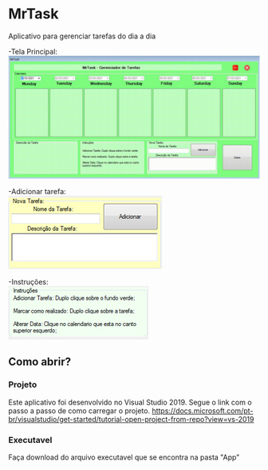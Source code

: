 # MrTask
Aplicativo para gerenciar tarefas do dia a dia

-Tela Principal:<br>
![telaprincipal](https://github.com/Christian-Samuel/MrTask/blob/master/Imagens/Tela.GIF?raw=true)

-Adicionar tarefa:<br>
![cardtask](https://github.com/Christian-Samuel/MrTask/blob/master/Imagens/addtask.PNG?raw=true)

-Instruções:<br>
![instrucoes](https://github.com/Christian-Samuel/MrTask/blob/master/Imagens/Instrucoes.PNG?raw=true)


## Como abrir?
### Projeto
Este aplicativo foi desenvolvido no Visual Studio 2019.
Segue o link com o passo a passo de como carregar o projeto.
https://docs.microsoft.com/pt-br/visualstudio/get-started/tutorial-open-project-from-repo?view=vs-2019

### Executavel
Faça download do arquivo executavel que se encontra na pasta "App"

